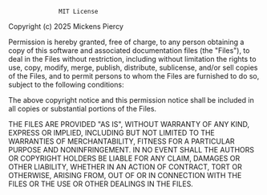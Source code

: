                   MIT License

Copyright (c) 2025 Mickens Piercy

Permission is hereby granted, free of charge, to any person obtaining a copy
of this software and associated documentation files (the "Files"), to deal
in the Files without restriction, including without limitation the rights
to use, copy, modify, merge, publish, distribute, sublicense, and/or sell
copies of the Files, and to permit persons to whom the Files are furnished
to do so, subject to the following conditions:

The above copyright notice and this permission notice shall be included in all
copies or substantial portions of the Files.

THE FILES ARE PROVIDED "AS IS", WITHOUT WARRANTY OF ANY KIND, EXPRESS OR
IMPLIED, INCLUDING BUT NOT LIMITED TO THE WARRANTIES OF MERCHANTABILITY,
FITNESS FOR A PARTICULAR PURPOSE AND NONINFRINGEMENT. IN NO EVENT SHALL THE
AUTHORS OR COPYRIGHT HOLDERS BE LIABLE FOR ANY CLAIM, DAMAGES OR OTHER
LIABILITY, WHETHER IN AN ACTION OF CONTRACT, TORT OR OTHERWISE, ARISING FROM,
OUT OF OR IN CONNECTION WITH THE FILES OR THE USE OR OTHER DEALINGS IN THE FILES.
